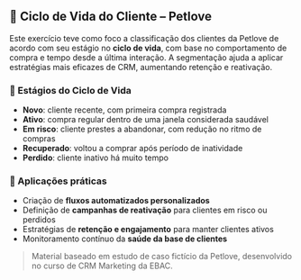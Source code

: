 ## 🔄 Ciclo de Vida do Cliente – Petlove

Este exercício teve como foco a classificação dos clientes da Petlove de acordo com seu estágio no **ciclo de vida**, com base no comportamento de compra e tempo desde a última interação. A segmentação ajuda a aplicar estratégias mais eficazes de CRM, aumentando retenção e reativação.

### 🧭 Estágios do Ciclo de Vida
- **Novo**: cliente recente, com primeira compra registrada
- **Ativo**: compra regular dentro de uma janela considerada saudável
- **Em risco**: cliente prestes a abandonar, com redução no ritmo de compras
- **Recuperado**: voltou a comprar após período de inatividade
- **Perdido**: cliente inativo há muito tempo

### 🎯 Aplicações práticas
- Criação de **fluxos automatizados personalizados**
- Definição de **campanhas de reativação** para clientes em risco ou perdidos
- Estratégias de **retenção e engajamento** para manter clientes ativos
- Monitoramento contínuo da **saúde da base de clientes**

> Material baseado em estudo de caso fictício da Petlove, desenvolvido no curso de CRM Marketing da EBAC.
